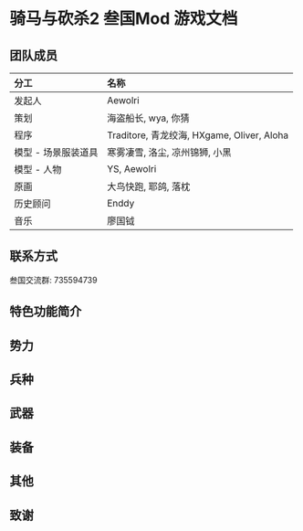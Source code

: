 # 骑马与砍杀2 叁国Mod 游戏文档

## 团队成员

| 分工 | 名称 |
| :--- | :--- |
| 发起人 | Aewolri |
| 策划 | 海盗船长, wya, 你猜 |
| 程序 | Traditore, 青龙绞海, HXgame, Oliver, Aloha |
| 模型 - 场景服装道具 | 寒雾凄雪, 洛尘, 凉州锦狮, 小黑 |
| 模型 - 人物 | YS, Aewolri |
| 原画 | 大鸟快跑, 耶鸽, 落枕 |
| 历史顾问 | Enddy |
| 音乐 | 廖国钺 |

## 联系方式

叁国交流群: 735594739

## 特色功能简介

## 势力

## 兵种

## 武器

## 装备

## 其他

## 致谢

